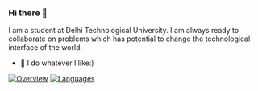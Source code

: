 ### Hi there 👋

I am a student at Delhi Technological University.
I am always ready to collaborate on problems which has potential to change the technological interface of the world. 

- 🔭 I do whatever I like:)

[![Overview](https://github-readme-stats.vercel.app/api?username=harshraj172)](https://github.com/harshraj172/github-stats/blob/master/generated/overview.svg)
[![Languages](https://github-readme-stats.vercel.app/api?username=harshraj172)](https://github.com/harshraj172/github-stats/blob/master/generated/languages.svg)
